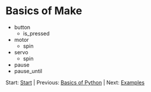 # Basics of Make

- button
  - is_pressed
- motor
  - spin
- servo
  - spin
- pause
- pause_until

Start: [Start] | Previous: [Basics of Python] | Next: [Examples]

[Start]: ../readme.md
[Basics of Python]: python.md
[Examples]: examples.md
